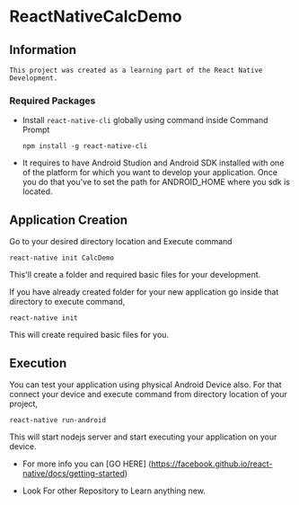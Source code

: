 # ReactNativeCalcDemo

## Information
    This project was created as a learning part of the React Native Development.

### Required Packages

* Install `react-native-cli` globally using command inside Command Prompt

    `npm install -g react-native-cli`

* It requires to have Android Studion and Android SDK installed with one of the platform for which you want to develop your application. Once you do that you've to set the path for ANDROID_HOME where you sdk is located.

## Application Creation
Go to your desired directory location and Execute command

   `react-native init CalcDemo`

This'll create a folder and required basic files for your development. 

If you have already created folder for your new application go inside that directory to execute command,

   `react-native init`

This will create required basic files for you. 

## Execution

You can test your application using physical Android Device also. For that connect your device and execute command from directory location of your project,

   `react-native run-android`

This will start nodejs server and start executing your application on your device. 

* For more info you can [GO HERE] (https://facebook.github.io/react-native/docs/getting-started)

* Look For other Repository to Learn anything new.